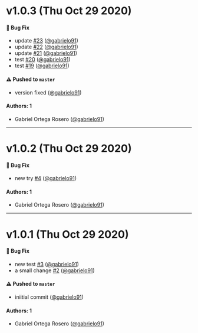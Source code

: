 # v1.0.3 (Thu Oct 29 2020)

#### 🐛 Bug Fix

- update [#23](https://github.com/gabrielo91/test-auto-versioning-v2/pull/23) ([@gabrielo91](https://github.com/gabrielo91))
- update [#22](https://github.com/gabrielo91/test-auto-versioning-v2/pull/22) ([@gabrielo91](https://github.com/gabrielo91))
- update [#21](https://github.com/gabrielo91/test-auto-versioning-v2/pull/21) ([@gabrielo91](https://github.com/gabrielo91))
- test [#20](https://github.com/gabrielo91/test-auto-versioning-v2/pull/20) ([@gabrielo91](https://github.com/gabrielo91))
- test [#19](https://github.com/gabrielo91/test-auto-versioning-v2/pull/19) ([@gabrielo91](https://github.com/gabrielo91))

#### ⚠️ Pushed to `master`

- version fixed ([@gabrielo91](https://github.com/gabrielo91))

#### Authors: 1

- Gabriel Ortega Rosero ([@gabrielo91](https://github.com/gabrielo91))

---

# v1.0.2 (Thu Oct 29 2020)

#### 🐛 Bug Fix

- new try [#4](https://github.com/gabrielo91/test-auto-versioning-v2/pull/4) ([@gabrielo91](https://github.com/gabrielo91))

#### Authors: 1

- Gabriel Ortega Rosero ([@gabrielo91](https://github.com/gabrielo91))

---

# v1.0.1 (Thu Oct 29 2020)

#### 🐛 Bug Fix

- new test [#3](https://github.com/gabrielo91/test-auto-versioning-v2/pull/3) ([@gabrielo91](https://github.com/gabrielo91))
- a small change [#2](https://github.com/gabrielo91/test-auto-versioning-v2/pull/2) ([@gabrielo91](https://github.com/gabrielo91))

#### ⚠️ Pushed to `master`

- iniitial commit ([@gabrielo91](https://github.com/gabrielo91))

#### Authors: 1

- Gabriel Ortega Rosero ([@gabrielo91](https://github.com/gabrielo91))
